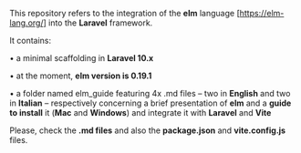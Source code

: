 This repository refers to the integration of the **elm** language [https://elm-lang.org/] into the **Laravel** framework.

It contains: 

• a minimal scaffolding in **Laravel 10.x**

• at the moment, **elm version is 0.19.1**

• a folder named elm_guide featuring 4x .md files – two in **English** and two in **Italian** – respectively concerning a brief presentation of **elm** and a **guide to install** it (**Mac** and **Windows**) and integrate it with **Laravel** and **Vite**


Please, check the **.md files** and also the **package.json** and **vite.config.js** files.


